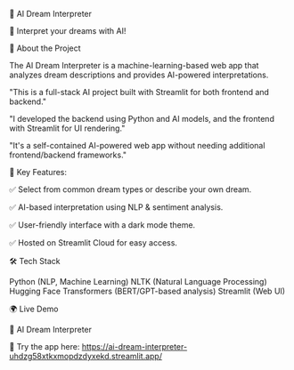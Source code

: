 🌙 AI Dream Interpreter


🚀 Interpret your dreams with AI!


📌 About the Project


The AI Dream Interpreter is a machine-learning-based web app that analyzes dream descriptions and provides AI-powered interpretations.

"This is a full-stack AI project built with Streamlit for both frontend and backend."

"I developed the backend using Python and AI models, and the frontend with Streamlit for UI rendering."

"It's a self-contained AI-powered web app without needing additional frontend/backend frameworks."

🔮 Key Features:


✅ Select from common dream types or describe your own dream.

✅ AI-based interpretation using NLP & sentiment analysis.

✅ User-friendly interface with a dark mode theme.

✅ Hosted on Streamlit Cloud for easy access.

🛠️ Tech Stack


Python (NLP, Machine Learning)
NLTK (Natural Language Processing)
Hugging Face Transformers (BERT/GPT-based analysis)
Streamlit (Web UI)

🌍 Live Demo


🌙 AI Dream Interpreter

🔗 Try the app here: https://ai-dream-interpreter-uhdzg58xtkxmopdzdyxekd.streamlit.app/





